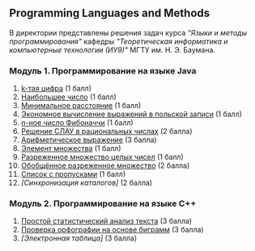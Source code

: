 ## Programming Languages and Methods
В директории представлены решения задач курса _"Языки и методы программирования"_ кафедры _"Теоретическая информатика и компьютерные технологии (ИУ9)"_ МГТУ им. Н. Э. Баумана.

### Модуль 1. Программирование на языке Java
1. [k-тая цифра](./Java/Kth.java) (1 балл)
2. [Наибольшее число](./Java/MaxNum.java) (1 балл)
3. [Минимальное расстояние](./Java/MinDist.java) (1 балл)
4. [Экономное вычисление выражений в польской записи](./Java/Econom.java) (1 балл)
5. [n-ное число Фибоначчи](./Java/FastFib.java) (1 балл)
6. [Решение СЛАУ в рациональных числах](./Java/Gauss.java) (2 балла)
7. [Арифметическое выражение](./Java/Calc.java) (3 балла)
8. [Элемент множества](./Java/Element.java) (1 балл)
9. [Разреженное множество целых чисел](./Java/IntSparseSet.java) (1 балл)
10. [Обобщённое разреженное множество](./Java/SparseSet.java) (2 балла)
11. [Список с пропусками](./Java/SkipList.java) (1 балл)
12. _[Синхронизация каталогов]_ (2 балла)
 
### Модуль 2. Программирование на языке C++
1. [Простой статистический анализ текста](./C++/textstats.cpp) (3 балла)
2. [Проверка орфографии на основе биграмм](./C++/spellchecker.cpp) (3 балла)
3. _[Электронная таблица]_ (3 балла)
